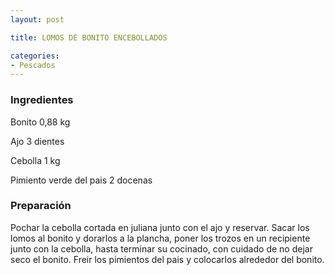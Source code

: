 ```yaml
---
layout: post

title: LOMOS DE BONITO ENCEBOLLADOS

categories:
- Pescados
---
```

<h3>Ingredientes</h3>

Bonito 0,88 kg

Ajo 3 dientes

Cebolla 1 kg

Pimiento verde del pais 2 docenas

<h3>Preparación</h3>

Pochar la cebolla cortada en juliana junto con el ajo y reservar. Sacar los lomos al bonito y dorarlos a la plancha, poner los trozos en un recipiente junto con la cebolla, hasta terminar su cocinado, con cuidado de no dejar seco el bonito. Freir los pimientos del pais y colocarlos alrededor del bonito.